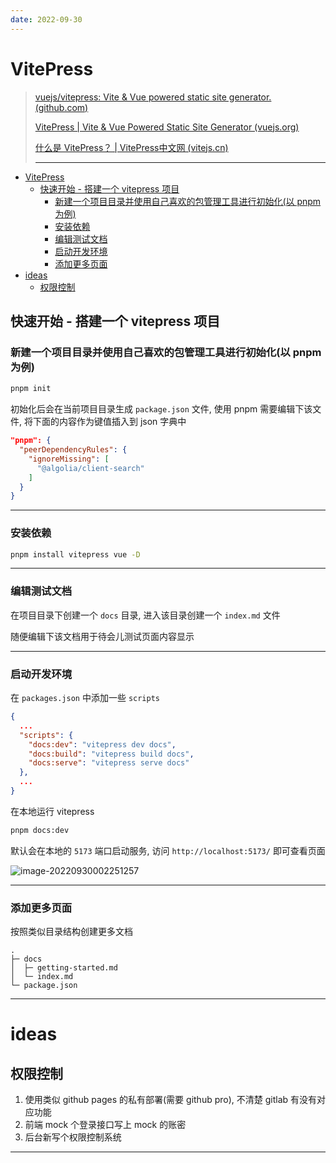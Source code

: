 ```yaml
---
date: 2022-09-30
---
```


# VitePress

> [vuejs/vitepress: Vite & Vue powered static site generator. (github.com)](https://github.com/vuejs/vitepress)
>
> [VitePress | Vite & Vue Powered Static Site Generator (vuejs.org)](https://vitepress.vuejs.org/)
>
> [什么是 VitePress？ | VitePress中文网 (vitejs.cn)](https://vitejs.cn/vitepress/)
>
> ---

- [VitePress](#vitepress)
  - [快速开始 - 搭建一个 vitepress 项目](#快速开始---搭建一个-vitepress-项目)
    - [新建一个项目目录并使用自己喜欢的包管理工具进行初始化(以 pnpm 为例)](#新建一个项目目录并使用自己喜欢的包管理工具进行初始化以-pnpm-为例)
    - [安装依赖](#安装依赖)
    - [编辑测试文档](#编辑测试文档)
    - [启动开发环境](#启动开发环境)
    - [添加更多页面](#添加更多页面)
- [ideas](#ideas)
  - [权限控制](#权限控制)


## 快速开始 - 搭建一个 vitepress 项目

### 新建一个项目目录并使用自己喜欢的包管理工具进行初始化(以 pnpm 为例)

```bash
pnpm init
```

初始化后会在当前项目目录生成 `package.json` 文件, 使用 pnpm 需要编辑下该文件, 将下面的内容作为键值插入到 json 字典中

```json
"pnpm": {
  "peerDependencyRules": {
    "ignoreMissing": [
      "@algolia/client-search"
    ]
  }
}
```

---

### 安装依赖

```bash
pnpm install vitepress vue -D
```

---

### 编辑测试文档

在项目目录下创建一个 `docs` 目录, 进入该目录创建一个 `index.md` 文件

随便编辑下该文档用于待会儿测试页面内容显示

---

### 启动开发环境

在 `packages.json` 中添加一些 `scripts`

```json
{
  ...
  "scripts": {
    "docs:dev": "vitepress dev docs",
    "docs:build": "vitepress build docs",
    "docs:serve": "vitepress serve docs"
  },
  ...
}
```

在本地运行 vitepress

```bash
pnpm docs:dev
```

默认会在本地的 `5173` 端口启动服务, 访问 `http://localhost:5173/` 即可查看页面

![image-20220930002251257](http://cdn.ayusummer233.top/img/202209300023668.png)

---

### 添加更多页面

按照类似目录结构创建更多文档

```
.
├─ docs
│  ├─ getting-started.md
│  └─ index.md
└─ package.json
```

---

# ideas

## 权限控制

1. 使用类似 github pages 的私有部署(需要 github pro), 不清楚 gitlab 有没有对应功能
2. 前端 mock 个登录接口写上 mock 的账密
3. 后台新写个权限控制系统

---

